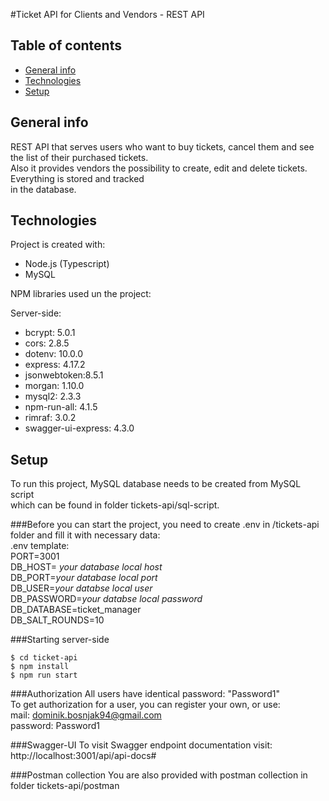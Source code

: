 #Ticket API for Clients and Vendors - REST API

## Table of contents
* [General info](#general-info)
* [Technologies](#technologies)
* [Setup](#setup)

## General info
REST API that serves users who want to buy tickets, cancel them and see the list of their purchased tickets.</br>
Also it provides vendors the possibility to create, edit and delete tickets. Everything is stored and tracked</br>
in the database.

## Technologies
Project is created with:
* Node.js (Typescript)
* MySQL

NPM libraries used un the project:

Server-side:
* bcrypt: 5.0.1
* cors: 2.8.5
* dotenv: 10.0.0
* express: 4.17.2
* jsonwebtoken:8.5.1
* morgan: 1.10.0
* mysql2: 2.3.3
* npm-run-all: 4.1.5
* rimraf: 3.0.2
* swagger-ui-express: 4.3.0

## Setup
To run this project, MySQL database needs to be created from MySQL script</br>
which can be found in folder tickets-api/sql-script.


###Before you can start the project, you need to create .env in /tickets-api folder and fill it with necessary data:</br>
.env template:</br>
PORT=3001</br>
DB_HOST= *your database local host*</br>
DB_PORT=*your database local port*</br>
DB_USER=*your databse local user*</br>
DB_PASSWORD=*your databse local password*</br>
DB_DATABASE=ticket_manager</br>
DB_SALT_ROUNDS=10

###Starting server-side
```
$ cd ticket-api
$ npm install
$ npm run start
```

###Authorization
All users have identical password: "Password1"</br>
To get authorization for a user, you can register your own, or use:</br>
mail: dominik.bosnjak94@gmail.com </br>
password: Password1 </br>


###Swagger-UI
To visit Swagger endpoint documentation visit:  http://localhost:3001/api/api-docs#

###Postman collection
You are also provided with postman collection in folder tickets-api/postman

